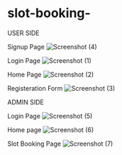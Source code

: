 # slot-booking-
USER SIDE

Signup Page
![Screenshot (4)](https://user-images.githubusercontent.com/109066110/208867277-57fd9521-d455-4698-9e74-b84694700c74.png)

Login Page
![Screenshot (1)](https://user-images.githubusercontent.com/109066110/208868031-3cbd0f0a-59fa-4751-b6ff-8cbcb152d959.png)

Home Page
![Screenshot (2)](https://user-images.githubusercontent.com/109066110/208868635-1523ad49-ca52-441d-b294-b04c550f74aa.png)

Registeration Form
![Screenshot (3)](https://user-images.githubusercontent.com/109066110/208868853-a4ee2eb9-8c33-4057-a041-e72c2b214e35.png)

ADMIN SIDE

Login Page
![Screenshot (5)](https://user-images.githubusercontent.com/109066110/208869057-131e475c-2d99-41b5-8857-3e48c7d47ab8.png)

Home page
![Screenshot (6)](https://user-images.githubusercontent.com/109066110/208869431-2a6bcfcd-5d82-4bb5-b46e-abd8b0d366a2.png)

Slot Booking Page
![Screenshot (7)](https://user-images.githubusercontent.com/109066110/208869581-cf636930-93a2-4818-9b59-d1494a8f1982.png)
